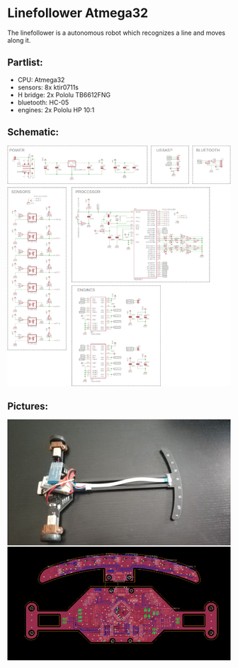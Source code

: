 # Linefollower Atmega32
The linefollower is a autonomous robot which recognizes a line and moves along it.
## Partlist:
- CPU: Atmega32  
- sensors: 8x ktir0711s  
- H bridge: 2x Pololu TB6612FNG  
- bluetooth: HC-05  
- engines: 2x Pololu HP 10:1  

## Schematic:
<img src="images/scheme.png" />

## Pictures:
<img src="images/lf_photo1.jpg" />
<img src="images/board.png" />
